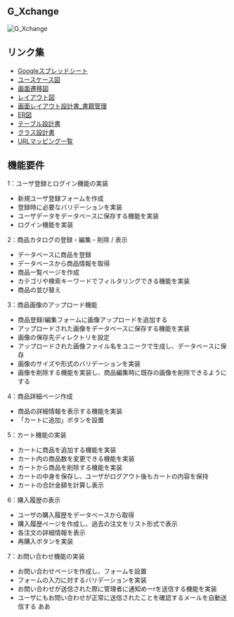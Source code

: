 ## G_Xchange
![G_Xchange](https://img.shields.io/badge/Version-0.0.0-990000.svg)

## リンク集
- [Googleスプレッドシート](https://drive.google.com/drive/u/0/folders/1-roOokKqeLLemFCi9_nUCXZB8nd9r2Mg)
- [ユースケース図](https://www.figma.com/design/1FHDWPVVQIz17znMWBGoMA/UML-Use-Case-Diagram-(Community)?node-id=0-1&t=gJ14Ykkbc7scDHDc-1)
- [画面遷移図](https://www.figma.com/board/VcWE3DDOnYaTjBdRCIszMV/Entity-relationship-(ER)-Diagram-(Community)?node-id=0-1&t=pMfiVIQyutNQzZTx-1)
- [レイアウト図](https://www.figma.com/design/bkxQDsRZeRDQ3whOlcx0t2/EC%E3%82%B5%E3%82%A4%E3%83%88-%E6%97%A5%E6%9C%AC%E8%AA%9E%E3%83%AF%E3%82%A4%E3%83%A4%E3%83%BC%E3%83%95%E3%83%AC%E3%83%BC%E3%83%A0-(Community)?node-id=31-10850&t=nO1CiySTnnIjovim-1)
- [画面レイアウト設計書_書籍管理](https://docs.google.com/document/d/1K5AMjsroJLlKEMf1fIPJKDw1e8ZMhxsK/edit)
- [ER図](https://www.figma.com/board/doltIUZEiDblQT2GUJRbuL/FigJam-ER-Diagram-Template-(Community)?node-id=0-1&t=2bRAgjsLxfx5ZSXm-1)
- [テーブル設計書](https://docs.google.com/spreadsheets/d/1sB0bkHo7bQcCjjboNBKfvzxNyTK-gV-x4ntMSb97Ydo/edit?gid=0#gid=0)
- [クラス設計書](https://docs.google.com/spreadsheets/d/1-87RJE4FHaRmWMn16mwFAHAaWpDv8kcq/edit?gid=788228945#gid=788228945)
- [URLマッピング一覧](https://docs.google.com/spreadsheets/d/1y0lJ4_Cli_bPAPsbkgGsMGVLZdjui-6b/edit?gid=1173526636#gid=1173526636)

## 機能要件
1：ユーザ登録とログイン機能の実装
- 新規ユーザ登録フォームを作成
- 登録時に必要なバリデーションを実装
- ユーザデータをデータベースに保存する機能を実装
- ログイン機能を実装

2：商品カタログの登録・編集・削除 / 表示
- データベースに商品を登録
- データベースから商品情報を取得
- 商品一覧ページを作成
- カテゴリや検索キーワードでフィルタリングできる機能を実装
- 商品の並び替え

3：商品画像のアップロード機能
- 商品登録/編集フォームに画像アップロードを追加する
- アップロードされた画像をデータベースに保存する機能を実装
- 画像の保存先ディレクトリを設定
- アップロードされた画像ファイル名をユニークで生成し、データベースに保存
- 画像のサイズや形式のバリデーションを実装
- 画像を削除する機能を実装し、商品編集時に既存の画像を削除できるようにする

4：商品詳細ページ作成
- 商品の詳細情報を表示する機能を実装
- 「カートに追加」ボタンを設置

5：カート機能の実装
- カートに商品を追加する機能を実装
- カート内の商品数を変更できる機能を実装
- カートから商品を削除する機能を実装
- カートの中身を保存し、ユーザがログアウト後もカートの内容を保持
- カートの合計金額を計算し表示

6：購入履歴の表示
- ユーザの購入履歴をデータベースから取得
- 購入履歴ページを作成し、過去の注文をリスト形式で表示
- 各注文の詳細情報を表示
- 再購入ボタンを実装

7：お問い合わせ機能の実装
- お問い合わせページを作成し、フォームを設置
- フォームの入力に対するバリデーションを実装
- お問い合わせが送信された際に管理者に通知めーrを送信する機能を実装
- ユーザにもお問い合わせが正常に送信されたことを確認するメールを自動送信する
ああ
